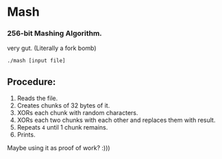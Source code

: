 # Mash

### 256-bit Mashing Algorithm.
very gut.
(Literally a fork bomb)

```shell
./mash [input file]
```

## Procedure:
 1. Reads the file.
 2. Creates chunks of 32 bytes of it.
 3. XORs each chunk with random characters.
 4. XORs each two chunks with each other and replaces them with result.
 5. Repeats `4` until 1 chunk remains.
 6. Prints.

Maybe using it as proof of work? :)))
